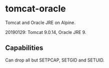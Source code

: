 # tomcat-oracle
Tomcat and Oracle JRE on Alpine.

20190129: Tomcat 9.0.14, Oracle JRE 9.

## Capabilities
Can drop all but SETPCAP, SETGID and SETUID.
